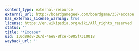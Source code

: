 ```yaml
---
content_type: external-resource
external_url: http://boardgamegeek.com/boardgame/357/excape
has_external_license_warning: true
license: https://en.wikipedia.org/wiki/All_rights_reserved
status: ''
title: '*Excape*'
uid: 130d89d8-267d-46e8-8fce-b905f7310018
wayback_url: ''
---
```


